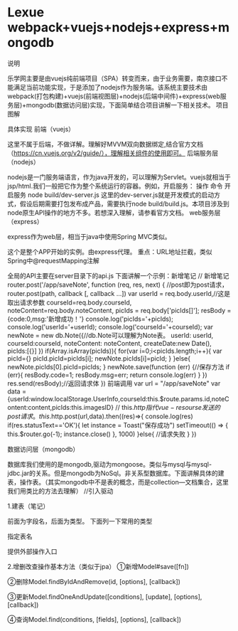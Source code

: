 # Lexue        webpack+vuejs+nodejs+express+mongodb
说明


乐学网主要是由vuejs纯前端项目（SPA）转变而来，由于业务需要，南京接口不能满足当前功能实现，于是添加了nodejs作为服务端。该系统主要技术由webpack(打包构建)+vuejs(前端视图层)+nodejs(后端中间件)+express(web服务层)+mongodb(数据访问层)实现，下面简单结合项目讲解一下相关技术。
项目图解

 
具体实现
前端（vuejs）

这里不属于后端，不做详解。理解好MVVM双向数据绑定,结合官方文档（https://cn.vuejs.org/v2/guide/），理解相关组件的使用即可。
后端服务层（nodejs）

nodejs是一门服务端语言，作为java开发的，可以理解为Servlet。vuejs就相当于jsp/html.我们一般把它作为整个系统运行的容器。例如，开启服务：
操作
命令
开启服务
node build/dev-server.js
这里的dev-server.js就是开发模式的启动方式，假设后期需要打包发布成产品，需要执行node build/build.js。本项目涉及到node原生API操作的地方不多。若想深入理解，请参看官方文档。
web服务层（express）

express作为web层，相当于java中使用Spring MVC类似。
 
这个是整个APP开始的实例。由express代理。
重点：URL地址拦截，类似Spring中@requestMapping注解
 
 
全局的API主要在server目录下的api.js
下面讲解一个示例：新增笔记
// 新增笔记
router.post('/app/saveNote', function (req, res, next) {
//post即为post请求，router.post(path, callback [, callback ...])
    var userId = req.body.userId,//这是取出请求参数
        courseId=req.body.courseId,
        noteContent=req.body.noteContent,
        picIds = req.body['picIds[]'];
        resBody = {code:0,msg:'新增成功！'}
        console.log('picIds='+picIds);
        console.log('userId='+userId);
        console.log('courseId='+courseId);
        var newNote = new db.Note({//db.Note可以理解为Note表。
                  userId: userId,
                  courseId:courseId,
                  noteContent: noteContent,
                  createDate:new Date(),
                  picIds:[{}]
              })
        if(Array.isArray(picIds)){
            for(var i=0;i<picIds.length;i++){
                var picId={}
                picId.picId=picIds[i];
                newNote.picIds[i]=picId;
            }
        }else{
            newNote.picIds[0].picId=picIds;
        }
        newNote.save(function (err) {//保存方法
            if (err){
              resBody.code=1;
              resBody.msg=err;
              return console.log(err)
            }
        })
    res.send(resBody);//返回请求体
})
前端调用
var url = "/app/saveNote"
var data = {userId:window.localStorage.UserInfo,courseId:this.$route.params.id,noteContent:content,picIds:this.imagesID}
// this.$http指代vue-resourse发送的post请求。
                    this.$http.post(url,data).then((res)=>{
                        console.log(res)
                        if(res.statusText=='OK'){
                            let instance = Toast("保存成功")
                            setTimeout(() => {
                                this.$router.go(-1);
                                instance.close()
                            }, 1000)
                        }else{
                         //请求失败
                        }
                    })
 
数据访问层（mongodb）

数据库我们使用的是mongodb,驱动为mongoose。类似与mysql与mysql-jdbc.jar的关系。但是mongodb为NoSql。非关系型数据库。下面讲解具体的建表，操作表。（其实mongodb中不是表的概念，而是collection—文档集合，这里我们用类比的方法去理解）
//引入驱动
 
1.建表（笔记）
 
前面为字段名，后面为类型。
下面列一下常用的类型
 
指定表名
 
提供外部操作入口
 
2.增删改查操作基本方法（类似于jpa）
①新增Model#save([fn])
 
②删除Model.findByIdAndRemove(id, [options], [callback])
 
③更新Model.findOneAndUpdate([conditions], [update], [options], [callback])
 
④查询Model.find(conditions, [fields], [options], [callback])

